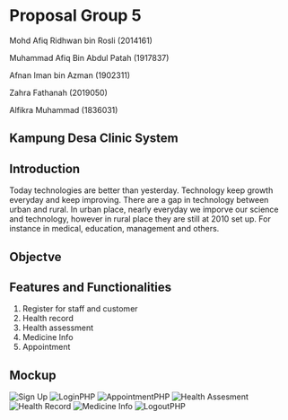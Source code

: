# Proposal Group 5

Mohd Afiq Ridhwan bin Rosli (2014161)

Muhammad Afiq Bin Abdul Patah (1917837)

Afnan Iman bin Azman (1902311)

Zahra Fathanah (2019050)

Alfikra Muhammad (1836031)

## Kampung Desa Clinic System

## Introduction

  Today technologies are better than yesterday. Technology keep growth everyday and keep improving. There are a gap in technology between urban and rural. In urban place, nearly everyday we imporve our science and technology, however in rural place they are still at 2010 set up. For instance in medical, education, management and others. 
  
## Objectve

  
## Features and Functionalities
1. Register for staff and customer
2. Health record
3. Health assessment 
4. Medicine Info
5. Appointment

## Mockup
![Sign Up](https://user-images.githubusercontent.com/104018700/170817496-68dd1e5a-2d65-4fb0-bb3c-f56e8336a1d9.png)
![LoginPHP](https://user-images.githubusercontent.com/104018700/170817490-5a4cdbb4-7b7e-44bd-8c8c-508e8d64642c.png)
![AppointmentPHP](https://user-images.githubusercontent.com/104018700/170817484-5b0cbdbb-bc8f-4d4a-9d3f-f63a03f3410e.png)
![Health Assesment](https://user-images.githubusercontent.com/104018700/170817486-2c0b8f99-b70d-44ac-843d-97bca1b61fca.png)
![Health Record](https://user-images.githubusercontent.com/104018700/170817489-a1420e34-1ab7-4a70-a4f4-f691db4d4e6d.png)
![Medicine Info](https://user-images.githubusercontent.com/104018700/170817494-0f72d282-77f0-4843-80dc-e0bba3c2f4b8.png)
![LogoutPHP](https://user-images.githubusercontent.com/104018700/170817493-dcdb544a-5c1c-4d15-b9e3-dd65fba0aea2.png)

